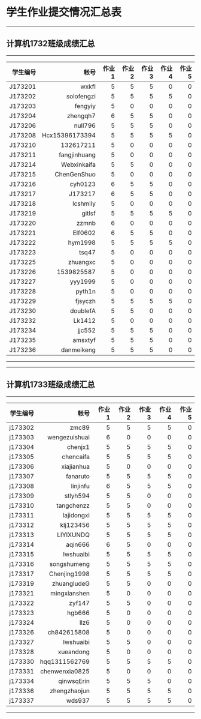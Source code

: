 # 学生作业提交情况汇总表
---
## 计算机1732班级成绩汇总
---
学生编号|帐号|作业1|作业2|作业3|作业4|作业5
---:|---:|---:|---:|---:|---:|---:
J173201|wxkfl|5|5|5|0|0
J173202|solofengzi|5|5|5|5|0
J173203|fengyiy|5|0|0|0|0
J173204|zhengqh7|6|5|5|0|0
J173206|null796|5|5|5|0|0
J173208|Hcx15396173394|5|5|5|5|0
J173210|132617211|5|0|0|0|0
J173211|fangjinhuang|5|0|0|0|0
J173214|Webxinkaifa|5|5|0|0|0
J173215|ChenGenShuo|5|0|0|0|0
J173216|cyh0123|6|5|5|0|0
J173217|J173217|6|5|5|0|0
J173218|lcshmily|5|0|0|0|0
J173219|gitlsf|5|5|5|5|0
J173220|zzmnb|6|0|0|0|0
J173221|Elf0602|6|5|5|0|0
J173222|hym1998|5|5|5|5|0
J173223|tsq47|5|0|0|0|0
J173225|zhuangxc|5|0|0|0|0
J173226|1539825587|5|0|0|0|0
J173227|yyy1999|5|0|0|0|0
J173228|pyth1n|5|0|0|0|0
J173229|fjsyczh|5|5|5|5|0
J173230|doublefA|5|5|0|0|0
J173232|Lk1412|5|0|0|0|0
J173234|jjc552|5|5|5|0|0
J173235|amsxtyf|5|5|5|0|0
J173236|danmeikeng|5|5|5|0|0

---

---
## 计算机1733班级成绩汇总
---
学生编号|帐号|作业1|作业2|作业3|作业4|作业5
---:|---:|---:|---:|---:|---:|---:
j173302|zmc89|5|5|5|5|0
j173303|wengezuishuai|6|0|0|0|0
j173304|chenjx1|5|5|5|5|0
j173305|chencaifa|5|5|5|5|0
j173306|xiajianhua|5|0|0|0|0
j173307|fanaruto|5|5|5|5|0
j173308|linjinfu|6|5|5|5|0
j173309|stlyh594|5|5|0|0|0
j173310|tangchenzz|5|5|0|0|0
j173311|lajidongxi|5|5|5|5|0
j173312|klj123456|5|5|5|5|0
j173313|LIYIXUNDQ|5|5|5|5|0
j173314|aqin666|6|5|0|0|0
j173315|lwshuaibi|5|5|5|5|0
j173316|songshumeng|5|5|5|5|0
j173317|Chenjing1998|5|5|5|5|0
j173319|zhuangludeG|5|5|0|0|0
j173321|mingxianshen|5|0|0|0|0
j173322|zyf147|5|5|0|0|0
j173323|hgb666|5|0|0|0|0
j173324|llz6|5|0|0|0|0
j173326|ch842615808|5|0|0|0|0
j173327|lwshuaibi|5|5|0|0|0
j173328|xueandong|5|0|0|0|0
j173330|hqq1311562769|5|5|5|5|0
j173331|chenwenxia0825|5|0|0|0|0
j173334|qinwsqErin|5|5|5|0|0
j173336|zhengzhaojun|5|5|5|5|0
j173337|wds937|5|5|5|5|0


---
